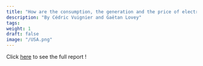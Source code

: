 ```yaml
---
title: "How are the consumption, the generation and the price of electricity influenced in the United States ?"
description: "By Cédric Vuignier and Gaëtan Lovey"
tags:
weight: 1
draft: false
image: "/USA.png"
---
```


Click [here](https://bookdown.org/connect/#/apps/5233/access) to see the full report !

